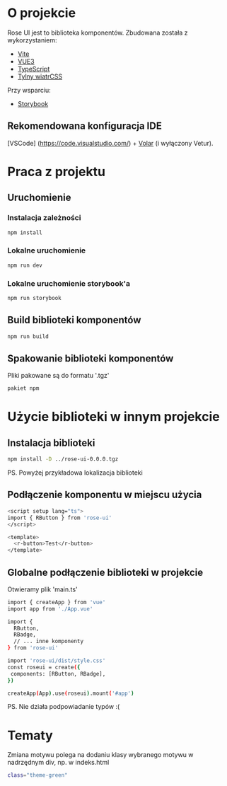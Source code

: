 # O projekcie

Rose UI jest to biblioteka komponentów. Zbudowana została z wykorzystaniem:

- [Vite](https://vitejs.dev/)
- [VUE3](https://v3.vuejs.org/)
- [TypeScript](https://www.typescriptlang.org/)
- [Tylny wiatrCSS](https://tailwindcss.com/)

Przy wsparciu:

- [Storybook](https://storybook.js.org/)

## Rekomendowana konfiguracja IDE

[VSCode] (https://code.visualstudio.com/) + [Volar](https://marketplace.visualstudio.com/items?itemName=johnsoncodehk.volar) (i wyłączony Vetur).

# Praca z projektu

## Uruchomienie

### Instalacja zależności

```sh
npm install
```

### Lokalne uruchomienie

```sh
npm run dev
```

### Lokalne uruchomienie storybook'a

```sh
npm run storybook
```

## Build biblioteki komponentów

```sh
npm run build
```

## Spakowanie biblioteki komponentów

Pliki pakowane są do formatu '.tgz'

```sh
pakiet npm
```

# Użycie biblioteki w innym projekcie

## Instalacja biblioteki

```sh
npm install -D ../rose-ui-0.0.0.tgz
```

PS. Powyżej przykładowa lokalizacja biblioteki

## Podłączenie komponentu w miejscu użycia

```sh
<script setup lang="ts">
import { RButton } from 'rose-ui'
</script>

<template>
  <r-button>Test</r-button>
</template>
```
## Globalne podłączenie biblioteki w projekcie

Otwieramy plik 'main.ts'

```sh
import { createApp } from 'vue'
import app from './App.vue'

import {
  RButton,
  RBadge,
  // ... inne komponenty
} from 'rose-ui'

import 'rose-ui/dist/style.css'
const roseui = create({
 components: [RButton, RBadge],
})

createApp(App).use(roseui).mount('#app')

```
PS. Nie działa podpowiadanie typów :(

# Tematy
Zmiana motywu polega na dodaniu klasy wybranego motywu w nadrzędnym div, np. w indeks.html
```sh
class="theme-green"
```
